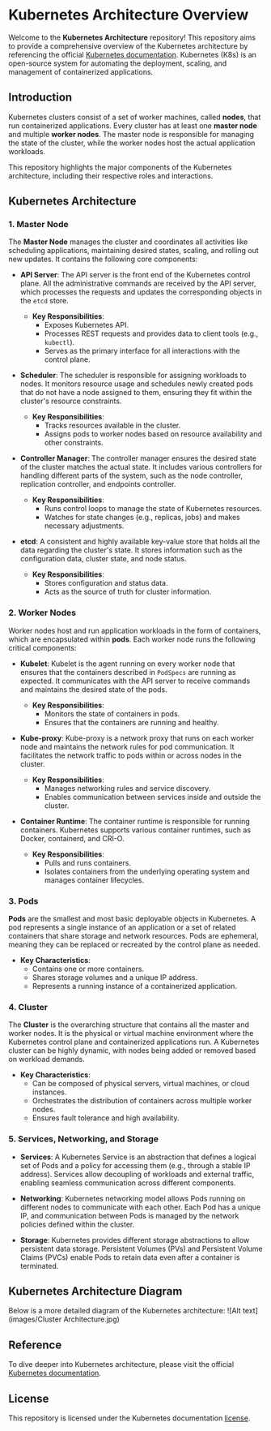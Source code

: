 # Kubernetes Architecture Overview

Welcome to the **Kubernetes Architecture** repository! This repository aims to provide a comprehensive overview of the Kubernetes architecture by referencing the official [Kubernetes documentation](https://kubernetes.io/docs/concepts/architecture/). Kubernetes (K8s) is an open-source system for automating the deployment, scaling, and management of containerized applications.

## Introduction

Kubernetes clusters consist of a set of worker machines, called **nodes**, that run containerized applications. Every cluster has at least one **master node** and multiple **worker nodes**. The master node is responsible for managing the state of the cluster, while the worker nodes host the actual application workloads.

This repository highlights the major components of the Kubernetes architecture, including their respective roles and interactions.

## Kubernetes Architecture

### 1. Master Node

The **Master Node** manages the cluster and coordinates all activities like scheduling applications, maintaining desired states, scaling, and rolling out new updates. It contains the following core components:

- **API Server**: The API server is the front end of the Kubernetes control plane. All the administrative commands are received by the API server, which processes the requests and updates the corresponding objects in the `etcd` store.

  - **Key Responsibilities**:
    - Exposes Kubernetes API.
    - Processes REST requests and provides data to client tools (e.g., `kubectl`).
    - Serves as the primary interface for all interactions with the control plane.

- **Scheduler**: The scheduler is responsible for assigning workloads to nodes. It monitors resource usage and schedules newly created pods that do not have a node assigned to them, ensuring they fit within the cluster's resource constraints.

  - **Key Responsibilities**:
    - Tracks resources available in the cluster.
    - Assigns pods to worker nodes based on resource availability and other constraints.

- **Controller Manager**: The controller manager ensures the desired state of the cluster matches the actual state. It includes various controllers for handling different parts of the system, such as the node controller, replication controller, and endpoints controller.

  - **Key Responsibilities**:
    - Runs control loops to manage the state of Kubernetes resources.
    - Watches for state changes (e.g., replicas, jobs) and makes necessary adjustments.

- **etcd**: A consistent and highly available key-value store that holds all the data regarding the cluster's state. It stores information such as the configuration data, cluster state, and node status.

  - **Key Responsibilities**:
    - Stores configuration and status data.
    - Acts as the source of truth for cluster information.

### 2. Worker Nodes

Worker nodes host and run application workloads in the form of containers, which are encapsulated within **pods**. Each worker node runs the following critical components:

- **Kubelet**: Kubelet is the agent running on every worker node that ensures that the containers described in `PodSpecs` are running as expected. It communicates with the API server to receive commands and maintains the desired state of the pods.

  - **Key Responsibilities**:
    - Monitors the state of containers in pods.
    - Ensures that the containers are running and healthy.

- **Kube-proxy**: Kube-proxy is a network proxy that runs on each worker node and maintains the network rules for pod communication. It facilitates the network traffic to pods within or across nodes in the cluster.

  - **Key Responsibilities**:
    - Manages networking rules and service discovery.
    - Enables communication between services inside and outside the cluster.

- **Container Runtime**: The container runtime is responsible for running containers. Kubernetes supports various container runtimes, such as Docker, containerd, and CRI-O.

  - **Key Responsibilities**:
    - Pulls and runs containers.
    - Isolates containers from the underlying operating system and manages container lifecycles.

### 3. Pods

**Pods** are the smallest and most basic deployable objects in Kubernetes. A pod represents a single instance of an application or a set of related containers that share storage and network resources. Pods are ephemeral, meaning they can be replaced or recreated by the control plane as needed.

- **Key Characteristics**:
  - Contains one or more containers.
  - Shares storage volumes and a unique IP address.
  - Represents a running instance of a containerized application.

### 4. Cluster

The **Cluster** is the overarching structure that contains all the master and worker nodes. It is the physical or virtual machine environment where the Kubernetes control plane and containerized applications run. A Kubernetes cluster can be highly dynamic, with nodes being added or removed based on workload demands.

- **Key Characteristics**:
  - Can be composed of physical servers, virtual machines, or cloud instances.
  - Orchestrates the distribution of containers across multiple worker nodes.
  - Ensures fault tolerance and high availability.

### 5. Services, Networking, and Storage

- **Services**: A Kubernetes Service is an abstraction that defines a logical set of Pods and a policy for accessing them (e.g., through a stable IP address). Services allow decoupling of workloads and external traffic, enabling seamless communication across different components.

- **Networking**: Kubernetes networking model allows Pods running on different nodes to communicate with each other. Each Pod has a unique IP, and communication between Pods is managed by the network policies defined within the cluster.

- **Storage**: Kubernetes provides different storage abstractions to allow persistent data storage. Persistent Volumes (PVs) and Persistent Volume Claims (PVCs) enable Pods to retain data even after a container is terminated.

## Kubernetes Architecture Diagram

Below is a more detailed diagram of the Kubernetes architecture:
![Alt text](images/Cluster Architecture.jpg)

## Reference

To dive deeper into Kubernetes architecture, please visit the official [Kubernetes documentation](https://kubernetes.io/docs/concepts/architecture/).

## License

This repository is licensed under the Kubernetes documentation [license](https://kubernetes.io/docs/home/).

